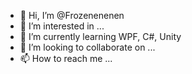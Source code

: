 - 👋 Hi, I’m @Frozenenenen
- 👀 I’m interested in ...
- 🌱 I’m currently learning  WPF, C#, Unity
- 💞️ I’m looking to collaborate on ...
- 📫 How to reach me ...

<!---
Frozenenenen/Frozenenenen is a ✨ special ✨ repository because its `README.md` (this file) appears on your GitHub profile.
You can click the Preview link to take a look at your changes.
--->
